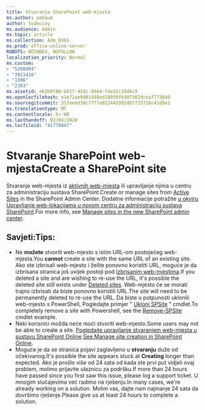 ```yaml
---
title: Stvaranje SharePoint web-mjesta
ms.author: pebaum
author: todmccoy
ms.audience: Admin
ms.topic: article
ms.collection: Adm_O365
ms.prod: office-online-server
ROBOTS: NOINDEX, NOFOLLOW
localization_priority: Normal
ms.custom:
- "5200004"
- "3911416"
- "1386"
- "2303"
ms.assetid: e62b9f80-b017-42dc-9464-f4e32c19d6c9
ms.openlocfilehash: e1e71ae9401448ed18058f6307302dcbaf773649
ms.sourcegitcommit: 317eeed39c7777a922442992d67733726c41d9e1
ms.translationtype: MT
ms.contentlocale: hr-HR
ms.lasthandoff: 02/04/2020
ms.locfileid: "41770847"
---
```

# <a name="create-a-sharepoint-site"></a><span data-ttu-id="1755d-102">Stvaranje SharePoint web-mjesta</span><span class="sxs-lookup"><span data-stu-id="1755d-102">Create a SharePoint site</span></span>

<span data-ttu-id="1755d-103">Stvaranje web-mjesta iz [aktivnih web-mjesta](https://admin.microsoft.com/sharepoint?page=sitemanagement&modern=true) ili upravljanje njima u centru za administraciju sustava SharePoint.</span><span class="sxs-lookup"><span data-stu-id="1755d-103">Create or manage sites from [Active Sites](https://admin.microsoft.com/sharepoint?page=sitemanagement&modern=true) in the SharePoint Admin Center.</span></span> <span data-ttu-id="1755d-104">Dodatne informacije potražite [u okviru Upravljanje web-lokacijama u novom centru za administraciju sustava SharePoint](https://docs.microsoft.com/sharepoint/manage-site-creation).</span><span class="sxs-lookup"><span data-stu-id="1755d-104">For more info, see [Manage sites in the new SharePoint admin center](https://docs.microsoft.com/sharepoint/manage-site-creation).</span></span> 

## <a name="tips"></a><span data-ttu-id="1755d-105">Savjeti:</span><span class="sxs-lookup"><span data-stu-id="1755d-105">Tips:</span></span>

- <span data-ttu-id="1755d-106">Ne **možete** stvoriti web-mjesto s istim URL-om postojećeg web-mjesta.</span><span class="sxs-lookup"><span data-stu-id="1755d-106">You **cannot** create a site with the same URL of an existing site.</span></span> <span data-ttu-id="1755d-107">Ako ste izbrisali web-mjesto i želite ponovno koristiti URL, moguće je da izbrisana stranica još uvijek postoji pod [izbrisanim web-mjestima](https://admin.microsoft.com/sharepoint?page=recyclebin&modern=true).</span><span class="sxs-lookup"><span data-stu-id="1755d-107">If you deleted a site and are wishing to re-use the URL, it's possible the deleted site still exists under [Deleted sites](https://admin.microsoft.com/sharepoint?page=recyclebin&modern=true).</span></span> <span data-ttu-id="1755d-108">Web-mjesto će se morati trajno izbrisati da biste ponovno koristili URL.</span><span class="sxs-lookup"><span data-stu-id="1755d-108">The site will need to be permanently deleted to re-use the URL.</span></span> <span data-ttu-id="1755d-109">Da biste u potpunosti uklonili web-mjesto s PowerShell, Pogledajte primjer " [Ukloni SPSite](https://docs.microsoft.com/sharepoint/manage-sites-in-new-admin-center#delete-a-site) " cmdlet.</span><span class="sxs-lookup"><span data-stu-id="1755d-109">To completely remove a site with Powershell, see the [Remove-SPSite](https://docs.microsoft.com/sharepoint/manage-sites-in-new-admin-center#delete-a-site) cmdlet example.</span></span>
- <span data-ttu-id="1755d-110">Neki korisnici možda neće moći stvoriti web-mjesto.</span><span class="sxs-lookup"><span data-stu-id="1755d-110">Some users may not be able to create a site.</span></span> <span data-ttu-id="1755d-111">[Pogledajte upravljanje stvaranjem web-mjesta u sustavu SharePoint Online](https://docs.microsoft.com/sharepoint/manage-site-creation).</span><span class="sxs-lookup"><span data-stu-id="1755d-111">[See Manage site creation in SharePoint Online](https://docs.microsoft.com/sharepoint/manage-site-creation).</span></span>
- <span data-ttu-id="1755d-112">Moguće je da se stranica pojavi zaglavljeno u **stvaranju** duže od očekivanog.</span><span class="sxs-lookup"><span data-stu-id="1755d-112">It's possible the site appears stuck at **Creating** longer than expected.</span></span> <span data-ttu-id="1755d-113">Ako je prošlo više od 24 sata od kada ste prvi put vidjeli ovaj problem, molimo prijavite ulaznicu za podršku.</span><span class="sxs-lookup"><span data-stu-id="1755d-113">If more than 24 hours have passed since you first saw this issue, please log a support ticket.</span></span> <span data-ttu-id="1755d-114">U mnogim slučajevima već radimo na rješenju.</span><span class="sxs-lookup"><span data-stu-id="1755d-114">In many cases, we're already working on a solution.</span></span> <span data-ttu-id="1755d-115">Molim vas, dajte nam najmanje 24 sata da dovršimo rješenje.</span><span class="sxs-lookup"><span data-stu-id="1755d-115">Please give us at least 24 hours to complete a solution.</span></span>
